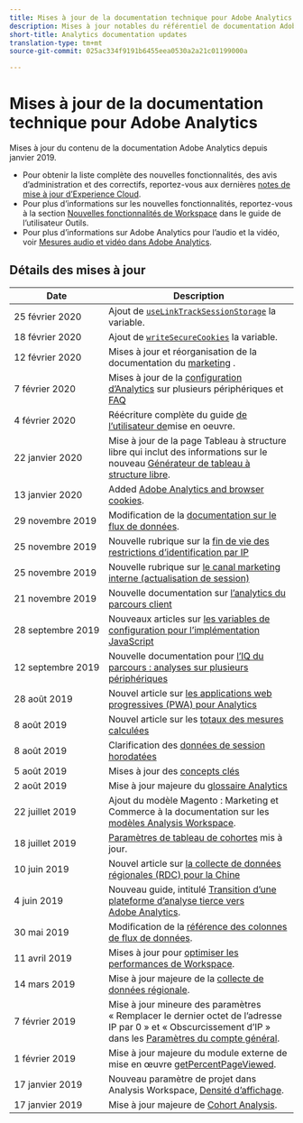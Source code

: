 ```yaml
---
title: Mises à jour de la documentation technique pour Adobe Analytics
description: Mises à jour notables du référentiel de documentation Adobe Analytics.
short-title: Analytics documentation updates
translation-type: tm+mt
source-git-commit: 025ac334f9191b6455eea0530a2a21c01199000a

---
```



# Mises à jour de la documentation technique pour Adobe Analytics

Mises à jour du contenu de la documentation Adobe Analytics depuis janvier 2019.

* Pour obtenir la liste complète des nouvelles fonctionnalités, des avis d’administration et des correctifs, reportez-vous aux dernières [notes de mise à jour d’Experience Cloud](https://docs.adobe.com/content/help/fr-FR/release-notes/experience-cloud/current.html).
* Pour plus d’informations sur les nouvelles fonctionnalités, reportez-vous à la section [Nouvelles fonctionnalités de   Workspace](/help/analyze/analysis-workspace/new-features-in-analysis-workspace.md) dans le guide de l’utilisateur Outils.
* Pour plus d’informations sur Adobe Analytics pour l’audio et la vidéo, voir [Mesures audio et vidéo dans Adobe Analytics](https://docs.adobe.com/content/help/fr-FR/media-analytics/using/media-overview.html).

## Détails des mises à jour

| Date | Description |
|---|---|
| 25 février 2020 | Ajout de [`useLinkTrackSessionStorage`](/help/implement/vars/config-vars/uselinktracksessionstorage.md) la variable. |
| 18 février 2020 | Ajout de [`writeSecureCookies`](/help/implement/vars/config-vars/writesecurecookies.md) la variable. |
| 12 février 2020 | Mises à jour et réorganisation de la documentation du [marketing](https://docs.adobe.com/content/help/en/analytics/components/marketing-channels/mc-get-started/c-getting-started-mchannel.html) . |
| 7 février 2020 | Mises à jour de la [configuration d’Analytics](../components/cda/cda-setup.md) sur plusieurs périphériques et [FAQ](../components/cda/cda-faq.md) |
| 4 février 2020 | Réécriture complète du guide [de l’utilisateur de](../implement/home.md)mise en oeuvre. |
| 22 janvier 2020 | Mise à jour de la page Tableau à structure libre qui inclut des informations sur le nouveau [Générateur de tableau à structure libre](/help/analyze/analysis-workspace/visualizations/freeform-table.md). |
| 13 janvier 2020 | Added [Adobe Analytics and browser cookies](../technotes/cookies.md). |
| 29 novembre 2019 | Modification de la [documentation sur le flux de données](/help/export/analytics-data-feed/data-feed-overview.md). |
| 25 novembre 2019 | Nouvelle rubrique sur la [fin de vie des restrictions d’identification par IP](https://docs.adobe.com/content/help/fr-FR/analytics/admin/company-settings/login-restrictions-eol.html) |
| 25 novembre 2019 | Nouvelle rubrique sur [le canal marketing interne (actualisation de session)](https://docs.adobe.com/content/help/fr-FR/analytics/components/marketing-channels/session-refresh.html) |
| 21 novembre 2019 | Nouvelle documentation sur [l’analytics du parcours client](https://docs.adobe.com/content/help/en/analytics-platform/using/cja-landing.html) |
| 28 septembre 2019 | Nouveaux articles sur [les variables de configuration pour l’implémentation JavaScript](https://docs.adobe.com/content/help/fr-FR/analytics/implementation/javascript-implementation/variables-analytics-reporting/configuration-variables.html) |
| 12 septembre 2019 | Nouvelle documentation pour [l’IQ du parcours : analyses sur plusieurs périphériques](https://docs.adobe.com/content/help/fr-FR/analytics/components/cda/cda-home.html) |
| 28 août 2019 | Nouvel article sur [les applications web progressives (PWA) pour Analytics](https://docs.adobe.com/content/help/fr-FR/analytics/analyze/pwa/pwa.html) |
| 8 août 2019 | Nouvel article sur les [totaux des mesures calculées](/help/components/c-calcmetrics/cm-totals.md) |
| 8 août 2019 | Clarification des [données de session horodatées](/help/admin/admin/timestamp-optional.md) |
| 5 août 2019 | Mises à jour des [concepts clés](/help/analyze/reports-analytics/key-concepts.md) |
| 2 août 2019 | Mise à jour majeure du [glossaire Analytics](/help/technotes/terms.md) |
| 22 juillet 2019 | Ajout du modèle Magento : Marketing et Commerce à la documentation sur les [modèles Analysis Workspace](/help/analyze/analysis-workspace/build-workspace-project/starter-projects.md). |
| 18 juillet 2019 | [Paramètres de tableau de cohortes](/help/analyze/analysis-workspace/visualizations/cohort-table/t-cohort.md) mis à jour. |
| 10 juin 2019 | Nouvel article sur [la collecte de données régionales (RDC) pour la Chine](https://docs.adobe.com/content/help/en/analytics/technotes/rdc/rdc-china.html) |
| 4 juin 2019 | Nouveau guide, intitulé [Transition d’une plateforme d’analyse tierce vers Adobe Analytics](/help/technotes/ga-to-aa/home.md). |
| 30 mai 2019 | Modification de la [référence des colonnes de flux de données](/help/export/analytics-data-feed/c-df-contents/datafeeds-reference.md). |
| 11 avril 2019 | Mises à jour pour [optimiser les performances de Workspace](/help/analyze/analysis-workspace/workspace-faq/optimizing-performance.md). |
| 14 mars 2019 | Mise à jour majeure de la [collecte de données régionale](/help/technotes/rdc/regional-data-collection.md). |
| 7 février 2019 | Mise à jour mineure des paramètres « Remplacer le dernier octet de l’adresse IP par 0 » et « Obscurcissement d’IP » dans les [Paramètres du compte général](/help/admin/admin/general-acct-settings-admin.md). |
| 1 février 2019 | Mise à jour majeure du module externe de mise en œuvre [getPercentPageViewed](../implement/vars/plugins/getpercentpageviewed.md). |
| 17 janvier 2019 | Nouveau paramètre de projet dans Analysis Workspace, [Densité d’affichage](/help/analyze/analysis-workspace/build-workspace-project/view-density.md). |
| 17 janvier 2019 | Mise à jour majeure de [Cohort Analysis](/help/analyze/analysis-workspace/visualizations/cohort-table/cohort-analysis.md). |
